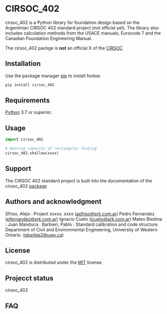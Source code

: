 # CIRSOC_402

cirsoc_402 is a Python library for foundation design based on the Argentinian CIRSOC 402 standard project (not official yet). The library also includes calculation methods from the USACE manuals, Eurocode 7 and the Canadian Foundation Engineering Manual.

The cirsoc_402 packge is **not** an official X of the [CIRSOC](https://www.inti.gob.ar/areas/servicios-industriales/construcciones-e-infraestructura/cirsoc)

## Installation

Use the package manager [pip](xxxxx) to install foobar.

```bash
pip install cirsoc_402
```

## Requirements

[Python](https://www.python.org/) 3.7 or superior.

## Usage

```python
import cirsoc_402

# bearing capacity of rectangular footing
cirsoc_402.shallow(xxxx)

```

## Support

The CIRSOC 402 standard project is built into the documentation of the cirsoc_402 [package](xxxxx)

## Authors and acknowledgment

Sfriso, Alejo : Project xxxxx, xxxx (asfriso@srk.com.ar)
Pedro Fernandez (pfernandez@srk.com.ar)
Ignacio Cueto (icueto@srk.com.ar)
Mateo Biedma :
Juan Manduca : 
Barbieri, Pablo : Standard calibration and code structure. Department of Civil and Environmental Engineering, University of Western Ontario. (pbarbie2@uwo.ca)

## License

cirsoc_402 is distributed under the [MIT](LICENSE.md) license

## Projecct status

cirsoc_402

## FAQ

